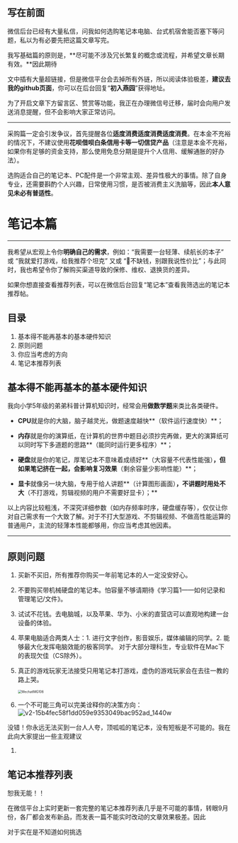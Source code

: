 ## 写在前面

微信后台已经有大量私信，问我如何选购笔记本电脑、台式机宿舍能否塞下等问题，私以为有必要先把这篇文章写完。

我写基础篇的原则是，**尽可能不涉及冗长繁复的概念或流程，并希望文章长期有效。**因此期待

文中插有大量超链接，但是微信平台会去掉所有外链，所以阅读体验极差，**建议去我的github页面**，你可以在后台回复“**初入燕园**”获得地址。

为了开启文章下方留言区、赞赏等功能，我正在办理微信号迁移，届时会向用户发送消息提醒，但不会影响大家正常访问。

----------

采购篇一定会引发争议，首先提醒各位**适度消费适度消费适度消费**。在本金不充裕的情况下，不建议使用**花呗借呗白条信用卡等一切信贷产品**（注意是本金不充裕，如果你有足够的资金支持，那么使用免息分期是提升个人信用、缓解通胀的好办法）。

选购适合自己的笔记本、PC配件是一个非常主观、差异性极大的事情。除了自身专业，还需要斟酌个人兴趣，日常使用习惯，是否被消费主义洗脑等，因此**本人意见未必有普适性**。

# 笔记本篇

-----------

我希望从宏观上令你**明确自己的需求**，例如：“我需要一台轻薄、续航长的本子” 或 “我就爱打游戏，给我推荐个坦克” 又或 “👴不缺钱，别跟我说性价比”；与此同时，我也希望令你了解购买渠道导致的保修、维权、退换货的差异。

如果你想直接查看推荐列表，可以在微信后台回复“笔记本”查看我筛选出的笔记本推荐帖。

 ## 目录

1. 基本得不能再基本的基本硬件知识
2. 原则问题
3. 你应当考虑的方向
4. 笔记本推荐列表

## 基本得不能再基本的基本硬件知识

我向小学5年级的弟弟科普计算机知识时，经常会用**做数学题**来类比各类硬件。

- **CPU**就是你的大脑，脑子越灵光，做题速度越快**（软件运行速度快）**；

- **内存**就是你的演算纸，在计算机的世界中题目必须抄完再做，更大的演算纸可以同时写下多道题的思路**（能同时运行更多程序）**；

- **硬盘**就是你的笔记，厚笔记本不意味着成绩好**（大容量不代表性能强）**，但如果笔记挤在一起，会影响复习效果**（剩余容量少影响性能）**；

- **显卡**就像另一块大脑，专用于给人讲题**（计算图形画面）**，不讲题时用处不大**（不打游戏，剪辑视频的用户不需要好显卡）；**

以上内容比较粗浅，不深究详细参数（如内存频率时序，硬盘缓存等），仅仅让你对自己需求有一个大致了解。对于不打大型游戏、不剪辑视频、不做高性能运算的普通用户，主流的轻薄本性能都够用，你应当考虑其他因素。

------

## 原则问题

1. 买新不买旧，所有推荐你购买一年前笔记本的人一定没安好心。

2. 不要购买带机械硬盘的笔记本。怕容量不够请期待《学习篇1——如何记录和管理笔记/文件》。

3. 试试不花钱。去电脑城，以及苹果、华为、小米的直营店可以直观地构建一台设备的体验。

4. 苹果电脑适合两类人士：1. 进行文字创作，影音娱乐，媒体编辑的同学。2. 能够最大化发挥电脑效能的极客同学。
   对于大部分理科生，专业软件在Mac下的表现欠佳（CS除外）。

5. 真正的游戏玩家无法接受只用笔记本打游戏，虚伪的游戏玩家会在去往一教的路上哭。

   <img src="https://tva1.sinaimg.cn/large/007S8ZIlly1ghywigippxj30u01t0whf.jpg" alt="WechatIMG106" style="zoom:50%;" align="center" />

6. 一个不可能三角可以完美诠释你的决策方向：![v2-15b4fec58f1dd059e9353049bac952ad_1440w](https://tva1.sinaimg.cn/large/007S8ZIlly1ghyv2n450bj30pt0o3q3m.jpg)

没错！你永远无法买到一台人人夸，顶呱呱的笔记本，没有短板是不可能的。我在此向大家提出一些主观建议



1. 

## 笔记本推荐列表

恕我无能！！

在微信平台上实时更新一套完整的笔记本推荐列表几乎是不可能的事情，转眼9月份，各厂都会发布新品，而发表一篇不能实时改动的文章效果极差。因此

对于实在是不知道如何挑选
